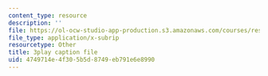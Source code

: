 ```yaml
---
content_type: resource
description: ''
file: https://ol-ocw-studio-app-production.s3.amazonaws.com/courses/res-9-003-brains-minds-and-machines-summer-course-summer-2015/4749714e4f305b5d8749eb791e6e8990_NRygklHAoEw.vtt
file_type: application/x-subrip
resourcetype: Other
title: 3play caption file
uid: 4749714e-4f30-5b5d-8749-eb791e6e8990
---
```

